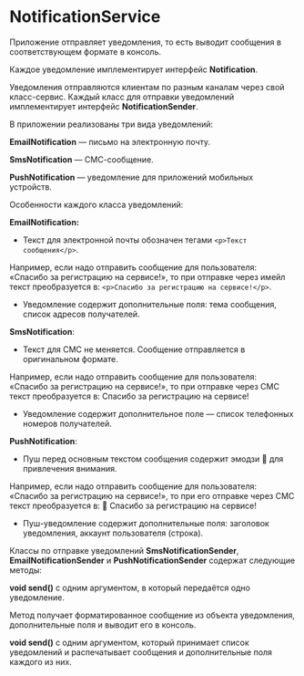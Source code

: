 # NotificationService

Приложение отправляет уведомления, то есть выводит сообщения в соответствующем формате в консоль.  

Каждое уведомление имплементирует интерфейс **Notification**.  

Уведомления отправляются клиентам по разным каналам через свой класс-сервис. Каждый класс для отправки уведомлений имплементирует интерфейс **NotificationSender**.  

В приложении реализованы три вида уведомлений:

**EmailNotification** — письмо на электронную почту.  

**SmsNotification** — СМС-сообщение.  

**PushNotification** — уведомление для приложений мобильных устройств.  

Особенности каждого класса уведомлений:  

**EmailNotification:**  

- Текст для электронной почты обозначен тегами `<p>Текст сообщения</p>`.  

Например, если надо отправить сообщение для пользователя: «Спасибо за регистрацию на сервисе!», то при отправке через имейл текст преобразуется в: `<p>Спасибо за регистрацию на сервисе!</p>`.  

- Уведомление содержит дополнительные поля: тема сообщения, список адресов получателей.  

**SmsNotification**:  

- Текст для СМС не меняется. Сообщение отправляется в оригинальном формате.
  
Например, если надо отправить сообщение для пользователя: «Спасибо за регистрацию на сервисе!», то при отправке через СМС текст преобразуется в: Спасибо за регистрацию на сервисе!  

- Уведомление содержит дополнительное поле — список телефонных номеров получателей.
  
**PushNotification**:  

- Пуш перед основным текстом сообщения содержит эмодзи 👋 для привлечения внимания.
  
Например, если надо отправить сообщение для пользователя: «Спасибо за регистрацию на сервисе!», то при его отправке через СМС текст преобразуется в: 👋 Спасибо за регистрацию на сервисе!  

- Пуш-уведомление содержит дополнительные поля: заголовок уведомления, аккаунт пользователя (строка).
  
Классы по отправке уведомлений **SmsNotificationSender**, **EmailNotificationSender** и **PushNotificationSender** содержат следующие методы:  

**void send()** с одним аргументом, в который передаётся одно уведомление.   

Метод получает форматированное сообщение из объекта уведомления, дополнительные поля и выводит его в консоль.

**void send()** с одним аргументом, который принимает список уведомлений и распечатывает сообщения и дополнительные поля каждого из них.  

